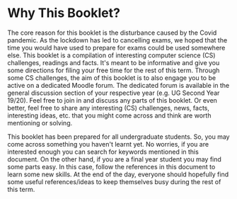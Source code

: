 # Why This Booklet?

The core reason for this booklet is the disturbance caused by the Covid pandemic. As the lockdown has led to cancelling exams, we hoped that the time you would have used to prepare for exams could be used somewhere else. This booklet is a compilation of interesting computer science (CS) challenges, readings and facts. It's meant to be informative and give you some directions for filing your free time for the rest of this term. Through some CS challenges, the aim of this booklet is to also engage you to be active on a dedicated Moodle forum. The dedicated forum is available in the general discussion section of your respective year (e.g. UG Second Year 19/20). Feel free to join in and discuss any parts of this booklet. Or even better, feel free to share any interesting (CS) challenges, news, facts, interesting ideas, etc. that you might come across and think are worth mentioning or solving.

This booklet has been prepared for all undergraduate students. So, you may come across something you haven't learnt yet. No worries, if you are interested enough you can search for keywords mentioned in this document. On the other hand, if you are a final year student you may find some parts easy. In this case, follow the references in this document to learn some new skills. At the end of the day, everyone should hopefully find some useful references/ideas to keep themselves busy during the rest of this term.
